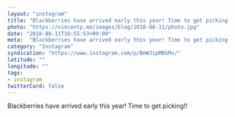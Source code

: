 ```yaml
---
layout: "instagram"
title: "Blackberries have arrived early this year! Time to get picking!!"
photo: "https://vincentp.me/images/blog/2018-08-11/photo.jpg"
date: "2018-08-11T16:55:53+00:00"
meta:  "Blackberries have arrived early this year! Time to get picking!!"
category: "Instagram"
syndication: "https://www.instagram.com/p/BmWJipMBSMv/"
latitude: ""
longitude: ""
tags:
- instagram
twitterCard: false
---
```

Blackberries have arrived early this year! Time to get picking!!
